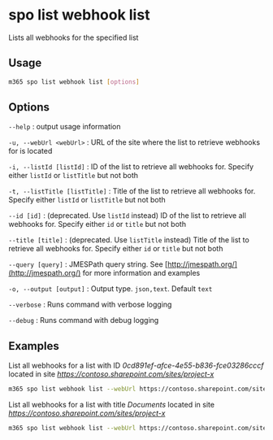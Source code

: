 # spo list webhook list

Lists all webhooks for the specified list

## Usage

```sh
m365 spo list webhook list [options]
```

## Options

`--help`
: output usage information

`-u, --webUrl <webUrl>`
: URL of the site where the list to retrieve webhooks for is located

`-i, --listId [listId]`
: ID of the list to retrieve all webhooks for. Specify either `listId` or `listTitle` but not both

`-t, --listTitle [listTitle]`
: Title of the list to retrieve all webhooks for. Specify either `listId` or `listTitle` but not both

`--id [id]`
: (deprecated. Use `listId` instead) ID of the list to retrieve all webhooks for. Specify either `id` or `title` but not both

`--title [title]`
: (deprecated. Use `listTitle` instead) Title of the list to retrieve all webhooks for. Specify either `id` or `title` but not both

`--query [query]`
: JMESPath query string. See [http://jmespath.org/](http://jmespath.org/) for more information and examples

`-o, --output [output]`
: Output type. `json,text`. Default `text`

`--verbose`
: Runs command with verbose logging

`--debug`
: Runs command with debug logging

## Examples

List all webhooks for a list with ID _0cd891ef-afce-4e55-b836-fce03286cccf_ located in site _https://contoso.sharepoint.com/sites/project-x_

```sh
m365 spo list webhook list --webUrl https://contoso.sharepoint.com/sites/project-x --listId 0cd891ef-afce-4e55-b836-fce03286cccf
```

List all webhooks for a list with title _Documents_ located in site _https://contoso.sharepoint.com/sites/project-x_

```sh
m365 spo list webhook list --webUrl https://contoso.sharepoint.com/sites/project-x --listTitle Documents
```